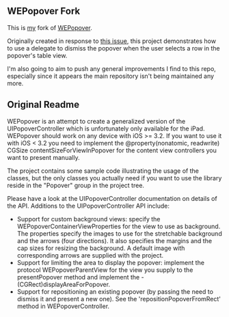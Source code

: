 ## WEPopover Fork

This is [my](http://github.com/alexcoplan) fork of [WEPopover](http://github.com/werner77/WEPopover).

Originally created in response to [this issue](http://github.com/werner77/WEPopover/issues/13), this project demonstrates how to use a delegate to dismiss the popover when the user selects a row in the popover's table view.

I'm also going to aim to push any general improvements I find to this repo, especially since it appears the main repository isn't being maintained any more.

## Original Readme

WEPopover is an attempt to create a generalized version of the UIPopoverController which is unfortunately only available for the iPad. WEPopover should work on any device with iOS >= 3.2. If you want to use it with iOS < 3.2 you need to implement the @property(nonatomic, readwrite) CGSize contentSizeForViewInPopover for the content view controllers you want to present manually.

The project contains some sample code illustrating the usage of the classes, but the only classes you actually need if you want to use the library reside in the "Popover" group in the project tree.

Please have a look at the UIPopoverController documentation on details of the API.
Additions to the UIPopoverController API include:

- Support for custom background views: specify the WEPopoverContainerViewProperties for the view to use as background. The properties specify the images to use for the stretchable background and the arrows (four directions). It also specifies the margins and the cap sizes for resizing the background. A default image with corresponding arrows are supplied with the project.
- Support for limiting the area to display the popover: implement the protocol WEPopoverParentView for the view you supply to the presentPopover method and implement the - (CGRect)displayAreaForPopover.
- Support for repositioning an existing popover (by passing the need to dismiss it and present a new one). See the 'repositionPopoverFromRect' method in WEPopoverController.

